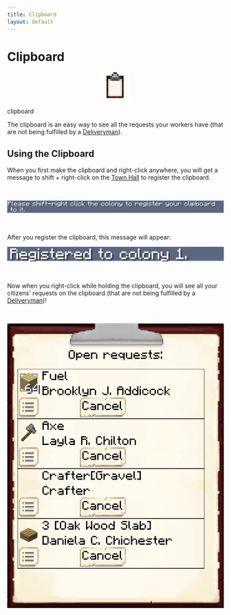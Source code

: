 ```yaml
---
title: Clipboard
layout: default
---
```

# Clipboard  

<div class="infobox box text-center">
    <p style="text-align:center;"><img src="../../assets/images/icons/minecolonies/clipboard.png" alt="Clipboard"></p>
    <recipe>clipboard</recipe>
</div>

The clipboard is an easy way to see all the requests your workers have (that are not being fulfilled by a [Deliveryman](../../source/workers/deliveryman)).

## Using the Clipboard

When you first make the clipboard and right-click anywhere, you will get a message to shift + right-click on the [Town Hall](../../source/buildings/townhall) to register the clipboard.

<br>
<p style="text-align:center;"><img src="../../assets/images/misc/clipboardinitmessage.png" alt="Clipboard Initial Message"></p>
<br>

After you register the clipboard, this message will appear:
<br>
<p style="text-align:center;"><img src="../../assets/images/misc/clipboardregistered.png" alt="Clipboard Registered Message"></p>
<br>

Now when you right-click while holding the clipboard, you will see all your citizens' requests on the clipboard (that are not being fulfilled by a [Deliveryman](../../source/workers/deliveryman))!

<br>
<p style="text-align:center;"><img src="../../assets/images/gui/clipboard.png" alt="Clipboard GUI"></p>
<br>
